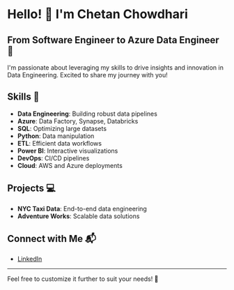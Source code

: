 # Hello! 👋 I'm Chetan Chowdhari

## From Software Engineer to Azure Data Engineer 🚀

I'm passionate about leveraging my skills to drive insights and innovation in Data Engineering. Excited to share my journey with you!

## Skills 🌟
- **Data Engineering**: Building robust data pipelines
- **Azure**: Data Factory, Synapse, Databricks
- **SQL**: Optimizing large datasets
- **Python**: Data manipulation
- **ETL**: Efficient data workflows
- **Power BI**: Interactive visualizations
- **DevOps**: CI/CD pipelines
- **Cloud**: AWS and Azure deployments

## Projects 💻
- **NYC Taxi Data**: End-to-end data engineering
- **Adventure Works**: Scalable data solutions

## Connect with Me 📬
- [LinkedIn](https://www.linkedin.com/in/chetan-chowdhari)

---

Feel free to customize it further to suit your needs! 🚀
